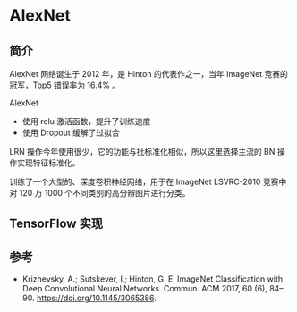 # AlexNet

## 简介

AlexNet 网络诞生于 2012 年，是 Hinton 的代表作之一，当年 ImageNet 竞赛的冠军，Top5 错误率为 16.4% 。

AlexNet

- 使用 relu 激活函数，提升了训练速度
- 使用 Dropout 缓解了过拟合

LRN 操作今年使用很少，它的功能与批标准化相似，所以这里选择主流的 BN 操作实现特征标准化。

训练了一个大型的、深度卷积神经网络，用于在 ImageNet LSVRC-2010 竞赛中对 120 万 1000 个不同类别的高分辨图片进行分类。

## TensorFlow 实现



## 参考

- Krizhevsky, A.; Sutskever, I.; Hinton, G. E. ImageNet Classification with Deep Convolutional Neural Networks. Commun. ACM 2017, 60 (6), 84–90. https://doi.org/10.1145/3065386.
